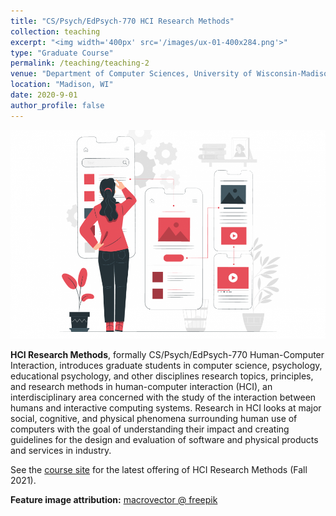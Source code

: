```yaml
---
title: "CS/Psych/EdPsych-770 HCI Research Methods"
collection: teaching
excerpt: "<img width='400px' src='/images/ux-01-400x284.png'>"
type: "Graduate Course"
permalink: /teaching/teaching-2
venue: "Department of Computer Sciences, University of Wisconsin-Madison"
location: "Madison, WI"
date: 2020-9-01
author_profile: false
---
```


<img width='600px' src='/images/ux-01-980x650.png'>

**HCI Research Methods**, formally CS/Psych/EdPsych-770 Human-Computer Interaction, introduces graduate students in computer science, psychology, educational psychology, and other disciplines research topics, principles, and research methods in human-computer interaction (HCI), an interdisciplinary area concerned with the study of the interaction between humans and interactive computing systems. Research in HCI looks at major social, cognitive, and physical phenomena surrounding human use of computers with the goal of understanding their impact and creating guidelines for the design and evaluation of software and physical products and services in industry.

See the [course site](https://wisc-hci-curriculum.github.io/cs770-f21/) for the latest offering of HCI Research Methods (Fall 2021).

**Feature image attribution:** [macrovector @ freepik](https://www.freepik.com/free-photos-vectors/people)
